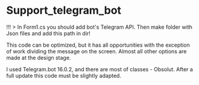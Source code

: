 # Support_telegram_bot

 !!! > In Form1.cs you should add bot's Telegram API. Then make folder with Json files and add this path in dir!

This code can be optimized, but it has all opportunities with the exception of work dividing the message on the screen.
Almost all other options are made at the design stage.

I used Telegram.bot 16.0.2, and there are most of classes - Obsolut. After a full update this code must be slightly adapted.
